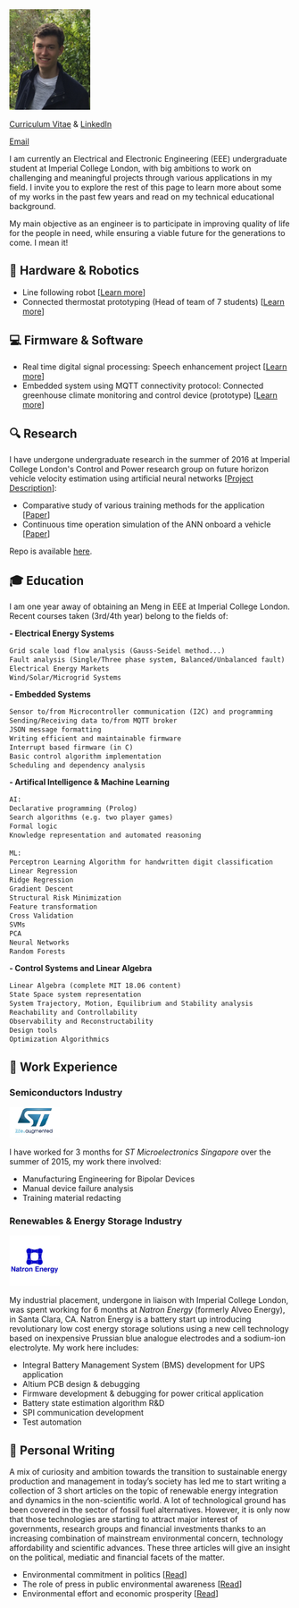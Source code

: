  <img src="pp.jpg" alt="Smiley face" height="180" width="145">  

[Curriculum Vitae](/tech-cv-av.pdf) & [LinkedIn](https://www.linkedin.com/in/theo-franquet-1b7097b3)

[Email](mailto:theofranquet@outlook.com)


I am currently an Electrical and Electronic Engineering (EEE) undergraduate student at Imperial College London, with big ambitions to work on challenging and meaningful projects through various applications in my field. I invite you to explore the rest of this page to learn more about some of my works in the past few years and read on my technical educational background.

My main objective as an engineer is to participate in improving quality of life for the people in need, while ensuring a viable future for the generations to come. I mean it!


## :electric_plug: Hardware & Robotics
-  Line following robot [[Learn more](/eebug.md)]
- Connected thermostat prototyping (Head of team of 7 students) [[Learn more](/glow.md)]


## :computer: Firmware & Software
- Real time digital signal processing: Speech enhancement project [[Learn more](/RTDSP.md)]
- Embedded system using MQTT connectivity protocol: Connected greenhouse climate monitoring and control device (prototype) [[Learn more](/embedded.md)]


## :mag: Research
I have undergone undergraduate research in the summer of 2016 at Imperial College London's Control and Power research group on future horizon vehicle velocity estimation using artificial neural networks [[Project Description](/UROP.md)]: 

- Comparative study of various training methods for the application [[Paper](/Report_v2.pdf)]
- Continuous time operation simulation of the ANN onboard a vehicle [[Paper](/untitled-23.pdf)]

Repo is available [here](https://github.com/TheoFranquet/UROP).


## :mortar_board: Education
I am one year away of obtaining an Meng in EEE at Imperial College London. Recent courses taken (3rd/4th year) belong to the fields of:

**- Electrical Energy Systems**

```
Grid scale load flow analysis (Gauss-Seidel method...)
Fault analysis (Single/Three phase system, Balanced/Unbalanced fault)
Electrical Energy Markets
Wind/Solar/Microgrid Systems
```
**- Embedded Systems**

```
Sensor to/from Microcontroller communication (I2C) and programming
Sending/Receiving data to/from MQTT broker
JSON message formatting
Writing efficient and maintainable firmware
Interrupt based firmware (in C)
Basic control algorithm implementation
Scheduling and dependency analysis
```
**- Artifical Intelligence & Machine Learning**

```
AI:
Declarative programming (Prolog)
Search algorithms (e.g. two player games)
Formal logic
Knowledge representation and automated reasoning

ML:
Perceptron Learning Algorithm for handwritten digit classification
Linear Regression
Ridge Regression
Gradient Descent
Structural Risk Minimization
Feature transformation
Cross Validation
SVMs
PCA
Neural Networks
Random Forests
```
**- Control Systems and Linear Algebra**

```
Linear Algebra (complete MIT 18.06 content)
State Space system representation
System Trajectory, Motion, Equilibrium and Stability analysis
Reachability and Controllability
Observability and Reconstructability
Design tools
Optimization Algorithmics
```

## :briefcase: Work Experience
### Semiconductors Industry

 <img src="stlogo.jpg" height="55" width="90">  

I have worked for 3 months for *ST Microelectronics Singapore* over the summer of 2015, my work there involved:

- Manufacturing Engineering for Bipolar Devices 
- Manual device failure analysis
- Training material redacting

### Renewables & Energy Storage Industry

 <img src="natron.jpg" height="90" width="90">  

My industrial placement, undergone in liaison with Imperial College London, was spent working for 6 months at *Natron Energy* (formerly Alveo Energy), in Santa Clara, CA. Natron Energy is a battery start up introducing revolutionary low cost energy storage solutions using a new cell technology based on inexpensive Prussian blue analogue electrodes and a sodium-ion electrolyte. My work here includes:

- Integral Battery Management System (BMS) development for UPS application
- Altium PCB design & debugging
- Firmware development & debugging for power critical application
- Battery state estimation algorithm R&D
- SPI communication development
- Test automation
 
## :memo: Personal Writing  
A mix of curiosity and ambition towards the transition to sustainable energy production and management in today’s society has led me to start writing a collection of 3 short articles on the topic of renewable energy integration and dynamics in the non-scientific world. A lot of technological ground has been covered in the sector of fossil fuel alternatives. However, it is only now that those technologies are starting to attract major interest of governments, research groups and financial investments thanks to an increasing combination of mainstream environmental concern, technology affordability and scientific advances. These three articles will give an insight on the political, mediatic and financial facets of the matter.

- Environmental commitment in politics [[Read](https://medium.com/@tfranquet852/environmental-commitment-in-politics-681a2bc3c5ef)]
- The role of press in public environmental awareness [[Read](https://medium.com/@tfranquet852/the-role-of-press-in-public-environmental-awareness-bca2598afa5a)]
- Environmental effort and economic prosperity [[Read](https://medium.com/@tfranquet852/financial-investments-in-the-world-of-low-carbon-energy-318e8a6ef911)]



